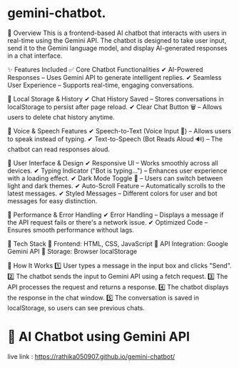 # gemini-chatbot.
🔹 Overview
This is a frontend-based AI chatbot that interacts with users in real-time using the Gemini API. The chatbot is designed to take user input, send it to the Gemini language model, and display AI-generated responses in a chat interface.

✨ Features Included
✅ Core Chatbot Functionalities
✔ AI-Powered Responses – Uses Gemini API to generate intelligent replies.
✔ Seamless User Experience – Supports real-time, engaging conversations.

💾 Local Storage & History
✔ Chat History Saved – Stores conversations in localStorage to persist after page reload.
✔ Clear Chat Button 🗑 – Allows users to delete chat history anytime.

🎤 Voice & Speech Features
✔ Speech-to-Text (Voice Input 🎤) – Allows users to speak instead of typing.
✔ Text-to-Speech (Bot Reads Aloud 🔊) – The chatbot can read responses aloud.

🎨 User Interface & Design
✔ Responsive UI – Works smoothly across all devices.
✔ Typing Indicator ("Bot is typing...") – Enhances user experience with a loading effect.
✔ Dark Mode Toggle 🌙 – Users can switch between light and dark themes.
✔ Auto-Scroll Feature – Automatically scrolls to the latest messages.
✔ Styled Messages – Different colors for user and bot messages for easy distinction.

🔧 Performance & Error Handling
✔ Error Handling – Displays a message if the API request fails or there's a network issue.
✔ Optimized Code – Ensures smooth performance without lags.

🔹 Tech Stack
📌 Frontend: HTML, CSS, JavaScript
📌 API Integration: Google Gemini API
📌 Storage: Browser localStorage

🔹 How It Works
1️⃣ User types a message in the input box and clicks "Send".
2️⃣ The chatbot sends the input to Gemini API using a fetch request.
3️⃣ The API processes the request and returns a response.
4️⃣ The chatbot displays the response in the chat window.
5️⃣ The conversation is saved in localStorage, so users can see previous chats.

# 🤖 AI Chatbot using Gemini API
live link :  https://rathika050907.github.io/gemini-chatbot/
